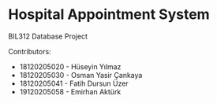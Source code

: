# Hospital Appointment System

BIL312 Database Project

Contributors:
- 18120205020 - Hüseyin Yılmaz
- 18120205030 - Osman Yasir Çankaya
- 18120205041 - Fatih Dursun Üzer
- 19120205058 - Emirhan Aktürk
